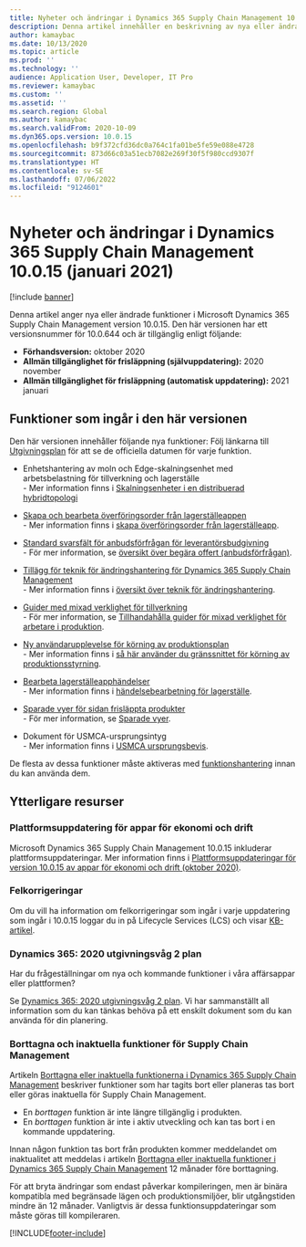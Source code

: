 ```yaml
---
title: Nyheter och ändringar i Dynamics 365 Supply Chain Management 10.0.15 (januari 2021)
description: Denna artikel innehåller en beskrivning av nya eller ändrade funktioner i Dynamics 365 Supply Chain Management 10.0.15.
author: kamaybac
ms.date: 10/13/2020
ms.topic: article
ms.prod: ''
ms.technology: ''
audience: Application User, Developer, IT Pro
ms.reviewer: kamaybac
ms.custom: ''
ms.assetid: ''
ms.search.region: Global
ms.author: kamaybac
ms.search.validFrom: 2020-10-09
ms.dyn365.ops.version: 10.0.15
ms.openlocfilehash: b9f372cfd36dc0a764c1fa01be5fe59e088e4728
ms.sourcegitcommit: 873d66c03a51ecb7082e269f30f5f980ccd9307f
ms.translationtype: HT
ms.contentlocale: sv-SE
ms.lasthandoff: 07/06/2022
ms.locfileid: "9124601"
---
```

# <a name="whats-new-or-changed-in-dynamics-365-supply-chain-management-10015-january-2021"></a>Nyheter och ändringar i Dynamics 365 Supply Chain Management 10.0.15 (januari 2021)

[!include [banner](../includes/banner.md)]

Denna artikel anger nya eller ändrade funktioner i Microsoft Dynamics 365 Supply Chain Management version 10.0.15. Den här versionen har ett versionsnummer för 10.0.644 och är tillgänglig enligt följande:

- **Förhandsversion:** oktober 2020
- **Allmän tillgänglighet för frisläppning (självuppdatering):** 2020 november
- **Allmän tillgänglighet för frisläppning (automatisk uppdatering):** 2021 januari

## <a name="features-included-in-this-release"></a>Funktioner som ingår i den här versionen

Den här versionen innehåller följande nya funktioner: Följ länkarna till [Utgivningsplan](/dynamics365-release-plan/2020wave2/finance-operations/dynamics365-supply-chain-management/planned-features) för att se de officiella datumen för varje funktion.

- Enhetshantering av moln och Edge-skalningsenhet med arbetsbelastning för tillverkning och lagerställe<br> - Mer information finns i [Skalningsenheter i en distribuerad hybridtopologi](../cloud-edge/cloud-edge-landing-page.md)

- [Skapa och bearbeta överföringsorder från lagerställeappen](/dynamics365-release-plan/2020wave2/finance-operations/dynamics365-supply-chain-management/ad-hoc-transfer-order-creation-warehousing-mobile-app)<br> - Mer information finns i [skapa överföringsorder från lagerställeapp](../warehousing/create-transfer-order-from-warehouse-app.md).

- [Standard svarsfält för anbudsförfrågan för leverantörsbudgivning](/dynamics365-release-plan/2020wave2/finance-operations/dynamics365-supply-chain-management/default-rfq-reply-fields-for-vendor-bidding)<br> - För mer information, se [översikt över begära offert (anbudsförfrågan)](../procurement/request-quotations.md).

- [Tillägg för teknik för ändringshantering för Dynamics 365 Supply Chain Management](/dynamics365-release-plan/2020wave2/finance-operations/dynamics365-supply-chain-management/engineering-change-management)<br> - Mer information finns i [översikt över teknik för ändringshantering](../engineering-change-management/product-engineering-overview.md).

- [Guider med mixad verklighet för tillverkning](/dynamics365-release-plan/2020wave2/finance-operations/dynamics365-supply-chain-management/mixed-reality-guides-manufacturing)<br> - För mer information, se [Tillhandahålla guider för mixad verklighet för arbetare i produktion](../production-control/instruction-guides-in-production-overview.md).

- [Ny användarupplevelse för körning av produktionsplan](/dynamics365-release-plan/2020wave2/finance-operations/dynamics365-supply-chain-management/mes-terminal-enhancements-discrete-manufacturing)<br> - Mer information finns i [så här använder du gränssnittet för körning av produktionsstyrning](../production-control/production-floor-execution-use.md).

- [Bearbeta lagerställeapphändelser](/dynamics365-release-plan/2020wave2/finance-operations/dynamics365-supply-chain-management/process-warehouse-app-events)<br> - Mer information finns i [händelsebearbetning för lagerställe](../warehousing/warehouse-app-events.md).

- [Sparade vyer för sidan frisläppta produkter](/dynamics365-release-plan/2020wave2/finance-operations/dynamics365-supply-chain-management/saved-views-released-products-page)<br> - För mer information, se [Sparade vyer](../../fin-ops-core/fin-ops/get-started/saved-views.md).

- Dokument för USMCA-ursprungsintyg<br> - Mer information finns i [USMCA ursprungsbevis](../transportation/usmca-certification-of-origin.md).

De flesta av dessa funktioner måste aktiveras med [funktionshantering](../../fin-ops-core/fin-ops/get-started/feature-management/feature-management-overview.md) innan du kan använda dem.

## <a name="additional-resources"></a>Ytterligare resurser

### <a name="platform-updates-for-finance-and-operations-apps"></a>Plattformsuppdatering för appar för ekonomi och drift

Microsoft Dynamics 365 Supply Chain Management 10.0.15 inkluderar plattformsuppdateringar. Mer information finns i [Plattformsuppdateringar för version 10.0.15 av appar för ekonomi och drift (oktober 2020)](../../fin-ops-core/dev-itpro/get-started/whats-new-platform-updates-10-0-15.md).

### <a name="bug-fixes"></a>Felkorrigeringar

Om du vill ha information om felkorrigeringar som ingår i varje uppdatering som ingår i 10.0.15 loggar du in på Lifecycle Services (LCS) och visar [KB-artikel](https://fix.lcs.dynamics.com/Issue/Details?bugId=514518&dbType=3&qc=8fbe12733a7e1aa197e91fb11530f69fa89b9b39c08d89a19873f755c9430988).

### <a name="dynamics-365-2020-release-wave-2-plan"></a>Dynamics 365: 2020 utgivningsvåg 2 plan

Har du frågeställningar om nya och kommande funktioner i våra affärsappar eller plattformen?

Se [Dynamics 365: 2020 utgivningsvåg 2 plan](/dynamics365-release-plan/2020wave2/index). Vi har sammanställt all information som du kan tänkas behöva på ett enskilt dokument som du kan använda för din planering.

### <a name="removed-and-deprecated-supply-chain-management-features"></a>Borttagna och inaktuella funktioner för Supply Chain Management

Artikeln [Borttagna eller inaktuella funktionerna i Dynamics 365 Supply Chain Management](removed-deprecated-features-scm-updates.md) beskriver funktioner som har tagits bort eller planeras tas bort eller göras inaktuella för Supply Chain Management.

- En *borttagen* funktion är inte längre tillgänglig i produkten.
- En *borttagen* funktion är inte i aktiv utveckling och kan tas bort i en kommande uppdatering.

Innan någon funktion tas bort från produkten kommer meddelandet om inaktualitet att meddelas i artikeln [Borttagna eller inaktuella funktioner i Dynamics 365 Supply Chain Management](removed-deprecated-features-scm-updates.md) 12 månader före borttagning.

För att bryta ändringar som endast påverkar kompileringen, men är binära kompatibla med begränsade lägen och produktionsmiljöer, blir utgångstiden mindre än 12 månader. Vanligtvis är dessa funktionsuppdateringar som måste göras till kompileraren.


[!INCLUDE[footer-include](../../includes/footer-banner.md)]
